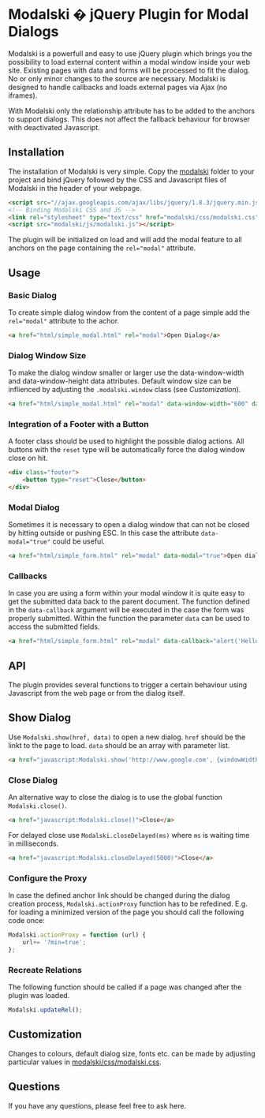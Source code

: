 # Modalski � jQuery Plugin for Modal Dialogs

Modalski is a powerfull and easy to use jQuery plugin which brings you the possibility to load external content within a modal window inside your web site. Existing pages with data and forms will be processed to fit the dialog. No or only minor changes to the source are necessary. Modalski is designed to handle callbacks and loads external pages via Ajax (no iframes).

With Modalski only the relationship attribute has to be added to the anchors to support dialogs. This does not affect the fallback behaviour for browser with deactivated Javascript.


## Installation

The installation of Modalski is very simple. Copy the [modalski](https://github.com/dimw/modalski/tree/master/modalski) folder to your project and bind jQuery followed by the CSS and Javascript files of Modalski in the header of your webpage.

```html
<script src="//ajax.googleapis.com/ajax/libs/jquery/1.8.3/jquery.min.js"></script>
<!-- Binding Modalski CSS and JS -->
<link rel="stylesheet" type="text/css" href="modalski/css/modalski.css" />
<script src="modalski/js/modalski.js"></script>
```

The plugin will be initialized on load and will add the modal feature to all anchors on the page containing the ``rel="modal"`` attribute.


## Usage

### Basic Dialog
To create simple dialog window from the content of a page simple add the ``rel="modal"`` attribute to the achor.

```html
<a href="html/simple_modal.html" rel="modal">Open Dialog</a>
```

### Dialog Window Size

To make the dialog window smaller or larger use the data-window-width and data-window-height data attributes. Default window size can be inflienced by adjusting the ``.modalski.window`` class (see *Customization*).

```html
<a href="html/simple_modal.html" rel="modal" data-window-width="600" data-window-height="400">Open dialog</a>
```    

### Integration of a Footer with a Button
A footer class should be used to highlight the possible dialog actions. All buttons with the ``reset`` type will be automatically force the dialog window close on hit.

```html
<div class="footer">
	<button type="reset">Close</button>
</div>
```

### Modal Dialog

Sometimes it is necessary to open a dialog window that can not be closed by hitting outside or pushing ESC. In this case the attribute ``data-modal="true"`` could be useful.

```html
<a href="html/simple_form.html" rel="modal" data-modal="true">Open dialog</a>
```

### Callbacks

In case you are using a form within your modal window it is quite easy to get the submitted data back to the parent document. The function defined in the ``data-callback`` argument will be executed in the case the form was properly submitted. Within the function the parameter ``data`` can be used to access the submitted fields.

```html
<a href="html/simple_form.html" rel="modal" data-callback="alert('Hello '+data['name']+'!');">Open dialog</a>
```

## API

The plugin provides several functions to trigger a certain behaviour using Javascript from the web page or from the dialog itself.

## Show Dialog

Use ``Modalski.show(href, data)`` to open a new dialog. ``href`` should be the linkt to the page to load. ``data`` should be an array with parameter list.

```html
<a href="javascript:Modalski.show('http://www.google.com', {windowWidth: 800})">Close</a>
```

### Close Dialog

An alternative way to close the dialog is to use the global function ``Modalski.close()``.

```html  
<a href="javascript:Modalski.close()">Close</a>
```

For delayed close use ``Modalski.closeDelayed(ms)`` where ``ms`` is waiting time in milliseconds.

```html
<a href="javascript:Modalski.closeDelayed(5000)">Close</a>
```

### Configure the Proxy

In case the defined anchor link should be changed during the dialog creation process, ``Modalski.actionProxy`` function has to be refedined. E.g. for loading a minimized version of the page you should call the following code once:

```js
Modalski.actionProxy = function (url) { 
	url+= '?min=true';
};
```

### Recreate Relations

The following function should be called if a page was changed after the plugin was loaded.

```js
Modalski.updateRel();
```

## Customization

Changes to colours, default dialog size, fonts etc. can be made by adjusting particular values in [modalski/css/modalski.css](https://github.com/dimw/modalski/modalski/css/modalski.css).


## Questions

If you have any questions, please feel free to ask here.